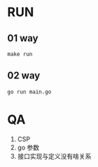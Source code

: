 
# RUN
## 01 way
```
make run
```
## 02 way
```
go run main.go
```


# QA
1. CSP
2. go 参数
3. 接口实现与定义没有啥关系
